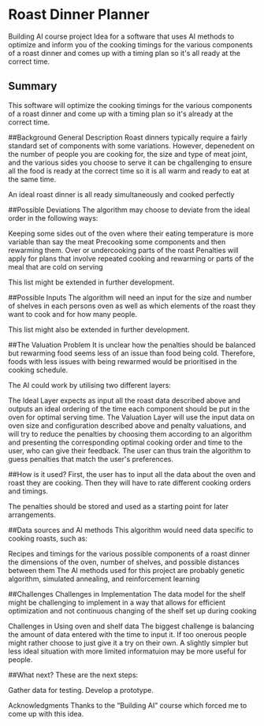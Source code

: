 # Roast Dinner Planner
Building AI course project
Idea for a software that uses AI methods to optimize and inform you of the cooking timings for the various components of a roast dinner and comes up with a timing plan so it's all ready at the correct time.

## Summary
This software will optimize the cooking timings for the various components of a roast dinner and come up with a timing plan so it's already at the correct time.

##Background
General Description
Roast dinners typically require a fairly standard set of components with some variations. However, depenedent on the number of people you are cooking for, the size and type of meat joint, and the various sides you choose to serve it can be chgallenging to ensure all the food is ready at the correct time so it is all warm and ready to eat at the same time.

An ideal roast dinner is all ready simultaneously and cooked perfectly

##Possible Deviations
The algorithm may choose to deviate from the ideal order in the following ways:

Keeping some sides out of the oven where their eating temperature is more variable than say the meat
Precooking some components and then rewarming them.
Over or undercooking parts of the roast
Penalties will apply for plans that involve repeated cooking and rewarming or parts of the meal that are cold on serving

This list might be extended in further development.

##Possible Inputs
The algorithm will need an input for the size and number of shelves in each persons oven as well as which elements of the roast they want to cook and for how many people. 

This list might also be extended in further development.

##The Valuation Problem
It is unclear how the penalties should be balanced but rewarming food seems less of an issue than food being cold. Therefore, foods with less issues with being rewarmed would be prioritised in the cooking schedule. 

The AI could work by utilising two different layers:

The Ideal Layer expects as input all the roast data described above and outputs an ideal ordering of the time each component should be put in the oven for optimal serving time.
The Valuation Layer will use the input data on oven size and configuration described above and penalty valuations, and will try to reduce the penalties by choosing them according to an algorithm and presenting the corresponding optimal cooking order and time to the user, who can give their feedback. The user can thus train the algorithm to guess penalties that match the user's preferences.

##How is it used?
First, the user has to input all the data about the oven and roast they are cooking. Then they will have to rate different cooking orders and timings.

The penalties should be stored and used as a starting point for later arrangements.

##Data sources and AI methods
This algorithm would need data specific to cooking roasts, such as:

Recipes and timings for the various possible components of a roast dinner
the dimensions of the oven, number of shelves, and possible distances between them 
The AI methods used for this project are probably genetic algorithm, simulated annealing, and reinforcement learning

##Challenges
Challenges in Implementation
The data model for the shelf might be challenging to implement in a way that allows for efficient optimization and not continuous changing of the shelf set up during cooking

Challenges in Using oven and shelf data
The biggest challenge is balancing the amount of data entered with the time to input it. If too onerous people might rather choose to just give it a try on their own. A slightly simpler but less ideal situation with more limited informatuion may be more useful for people.

##What next?
These are the next steps:

Gather data for testing.
Develop a prototype.

Acknowledgments
Thanks to the “Building AI” course which forced me to come up with this idea.
